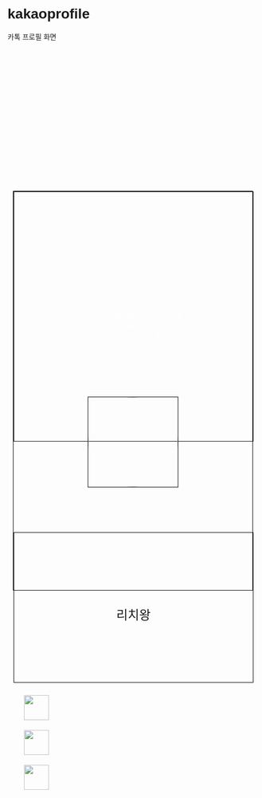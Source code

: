 # kakaoprofile
카톡 프로필 화면
<!doctype html>
<html lang="en">

<head>
<meta charset="utf-8">
<meta name="viewport" content="width=device-width, initial-scale=1, shrink-to-fit=no">

<link href="https://cdn.jsdelivr.net/npm/bootstrap@5.0.2/dist/css/bootstrap.min.css" rel="stylesheet"
integrity="sha384-EVSTQN3/azprG1Anm3QDgpJLIm9Nao0Yz1ztcQTwFspd3yD65VohhpuuCOmLASjC" crossorigin="anonymous">
<script src="https://ajax.googleapis.com/ajax/libs/jquery/3.5.1/jquery.min.js"></script>
<script src="https://cdn.jsdelivr.net/npm/bootstrap@5.0.2/dist/js/bootstrap.bundle.min.js"
integrity="sha384-MrcW6ZMFYlzcLA8Nl+NtUVF0sA7MsXsP1UyJoMp4YLEuNSfAP+JcXn/tWtIaxVXM"
crossorigin="anonymous"></script>

<title>카카오톡 프로필 화면</title>


<link href="https://fonts.googleapis.com/css2?family=Noto+Sans+KR&display=swap" rel="stylesheet">
<style>
    * {
        font-family: 'Noto Sans KR', sans-serif;

    }

    .form {border: solid 1px black;
        height: 800px;
        width: 480px;
        margin: 300px auto;

    }

    .mytitle {

        border: solid 1px black;
            height: 500px;
            width: 480px;

            background-image: url("https://ww.namu.la/s/33e12fa02156cfcfb517f6e9d25145e7e1f34ddba3d0244eb26dce1cd624d08e911e85d122276d58c6a89eaaf110aa22ba243f04037aa1e2de24f8e6ad51cdb36ead68b28c42128465a66df7d17b7c4b22d69e99676af0d507226906f6c2a906");
            background-position: center;
            background-size: cover;

            color: white;

            display: flex;
            flex-direction: column;
            justify-content: center;
            align-items: center;
        }
    #story {
        padding: 40px; text-align: center;
    }

    .profile {border: solid 1px black;
        position: relative; margin: 0 auto;
        z-index: 1;
        top: -90px;
        height: 180px;
        width: 180px;


    }
    #thumb {
        border-radius: 200px;
        height: 180px;
        width: 180px;

    }
    .myicon {border: solid 1px black;
            height: 300px;
            width: 480px;

    }
    #name {font-size: 25px;
        padding: 120px; text-align: center;
    }
    .icon {
        height: 50px;
        width: 50px;
        display: flex;
        flex-direction: row;
        justify-content: center;
        align-items: center;
        margin: 20px;
    }


</style>

<script>

</script>


</head>

<body>
    <div class="form">
        <div class="mytitle">
            <i class="fas fa-minus">_</i>
            <p id="story">아서스(Arthus)는 워크래프트 시리즈의 </br>2대 리치 왕(The Lich King)이자 </br>스컬지(언데드 세력)의 수장이지만, </br>태생은 인간 국가 ‘로데론’의 왕자님이었다.</p>
        </div>
        <div class="profile" >
            <img src="image/DSC_4127.jpg" id="thumb">
        </div>
        <div class="myicon">
                <p id="name">리치왕</p><i class="fas fa-pen"></i>
            <img src="icons/1.png" class="icon">
            <img src="icons/2.png" class="icon">
            <img src="icons/3.png" class="icon">
        </div>
    </div>


</body>

</html>
